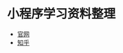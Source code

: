 # 小程序学习资料整理

- [官网](https://developers.weixin.qq.com/miniprogram/dev/quickstart/basic/introduction.html)
- [知乎](https://www.zhihu.com/question/50907897)